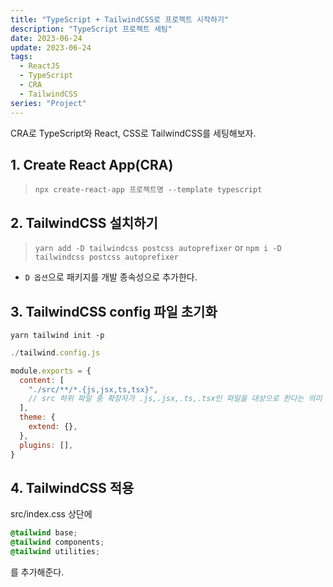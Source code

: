 ```yaml
---
title: "TypeScript + TailwindCSS로 프로젝트 시작하기"
description: "TypeScript 프로젝트 세팅"
date: 2023-06-24
update: 2023-06-24
tags:
  - ReactJS
  - TypeScript
  - CRA
  - TailwindCSS
series: "Project"
---
```


CRA로 TypeScript와 React, CSS로 TailwindCSS를 세팅해보자.

## 1. Create React App(CRA)

> `npx create-react-app 프로젝트명 --template typescript`

## 2. TailwindCSS 설치하기

> `yarn add -D tailwindcss postcss autoprefixer`
> or
> `npm i -D tailwindcss postcss autoprefixer`

- `D 옵션`으로 패키지를 개발 종속성으로 추가한다.

## 3. TailwindCSS config 파일 초기화

`yarn tailwind init -p`

```Javascript
./tailwind.config.js

module.exports = {
  content: [
  	"./src/**/*.{js,jsx,ts,tsx}",
    // src 하위 파일 중 확장자가 .js,.jsx,.ts,.tsx인 파일을 대상으로 한다는 의미
  ],
  theme: {
    extend: {},
  },
  plugins: [],
}
```

## 4. TailwindCSS 적용

src/index.css 상단에

```Css
@tailwind base;
@tailwind components;
@tailwind utilities;
```

를 추가해준다.
